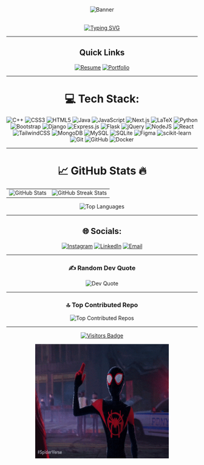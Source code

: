 
<div align="center">
  
<img src="./98b051a4102197eff0ddf345b333a576.gif" alt="Banner" width="100%" height="250" />

  <br />
  <br />

  <a href="https://git.io/typing-svg"><img src="https://readme-typing-svg.herokuapp.com?font=Fira+Code&weight=600&size=32&pause=1000&center=true&vCenter=true&width=500&lines=I'm+Shwet+Kheni;I'm+therealdope" alt="Typing SVG" /></a>

---

## Quick Links  
[![Resume](https://img.shields.io/badge/-Resume-blue?style=for-the-badge&logo=google-drive&logoColor=white)](
https://mega.nz/folder/E2kmHbzT#I9sGMx2E9yqXNtIUvo9zgg
)
[![Portfolio](https://img.shields.io/badge/-Portfolio-8A2BE2?style=for-the-badge&logo=web&logoColor=white)](https://skheni.vercel.app)


---

# 💻 Tech Stack:
![C++](https://img.shields.io/badge/c++-%2300599C.svg?style=for-the-badge&logo=c%2B%2B&logoColor=white) 
![CSS3](https://img.shields.io/badge/css3-%231572B6.svg?style=for-the-badge&logo=css3&logoColor=white) 
![HTML5](https://img.shields.io/badge/html5-%23E34F26.svg?style=for-the-badge&logo=html5&logoColor=white) 
![Java](https://img.shields.io/badge/java-%23ED8B00.svg?style=for-the-badge&logo=openjdk&logoColor=white) 
![JavaScript](https://img.shields.io/badge/javascript-%23323330.svg?style=for-the-badge&logo=javascript&logoColor=%23F7DF1E)
![Next.js](https://img.shields.io/badge/Next.js-%2320232a.svg?style=for-the-badge&logo=nextdotjs&logoColor=white)
![LaTeX](https://img.shields.io/badge/latex-%23008080.svg?style=for-the-badge&logo=latex&logoColor=white) 
![Python](https://img.shields.io/badge/python-3670A0?style=for-the-badge&logo=python&logoColor=ffdd54) 
![Bootstrap](https://img.shields.io/badge/bootstrap-%238511FA.svg?style=for-the-badge&logo=bootstrap&logoColor=white) 
![Django](https://img.shields.io/badge/django-%23092E20.svg?style=for-the-badge&logo=django&logoColor=white) 
![Express.js](https://img.shields.io/badge/express.js-%23404d59.svg?style=for-the-badge&logo=express&logoColor=%2361DAFB) 
![Flask](https://img.shields.io/badge/flask-%23000.svg?style=for-the-badge&logo=flask&logoColor=white) 
![jQuery](https://img.shields.io/badge/jquery-%230769AD.svg?style=for-the-badge&logo=jquery&logoColor=white) 
![NodeJS](https://img.shields.io/badge/node.js-6DA55F?style=for-the-badge&logo=node.js&logoColor=white) 
![React](https://img.shields.io/badge/react-%2320232a.svg?style=for-the-badge&logo=react&logoColor=%2361DAFB) 
![TailwindCSS](https://img.shields.io/badge/tailwindcss-%2338B2AC.svg?style=for-the-badge&logo=tailwind-css&logoColor=white) 
![MongoDB](https://img.shields.io/badge/MongoDB-%234ea94b.svg?style=for-the-badge&logo=mongodb&logoColor=white) 
![MySQL](https://img.shields.io/badge/mysql-4479A1.svg?style=for-the-badge&logo=mysql&logoColor=white) 
![SQLite](https://img.shields.io/badge/sqlite-%2307405e.svg?style=for-the-badge&logo=sqlite&logoColor=white) 
![Figma](https://img.shields.io/badge/figma-%23F24E1E.svg?style=for-the-badge&logo=figma&logoColor=white) 
![scikit-learn](https://img.shields.io/badge/scikit--learn-%23F7931E.svg?style=for-the-badge&logo=scikit-learn&logoColor=white) 
![Git](https://img.shields.io/badge/git-%23F05033.svg?style=for-the-badge&logo=git&logoColor=white) 
![GitHub](https://img.shields.io/badge/github-%23121011.svg?style=for-the-badge&logo=github&logoColor=white) 
![Docker](https://img.shields.io/badge/docker-%230db7ed.svg?style=for-the-badge&logo=docker&logoColor=white)

---

# 📈 **GitHub Stats** 🔥  
<table>
  <tr>
    <td>
      <img src="https://github-readme-stats.vercel.app/api?username=therealdope&theme=github_dark_dimmed&hide_border=false&include_all_commits=false&count_private=false" alt="GitHub Stats"/>
    </td>
    <td>
      <img src="https://github-readme-streak-stats.herokuapp.com/?user=therealdope&theme=github_dark_dimmed&hide_border=false" alt="GitHub Streak Stats"/>
    </td>
  </tr>
</table>
<img src="https://github-readme-stats.vercel.app/api/top-langs/?username=therealdope&theme=github_dark_dimmed&hide_border=false&layout=compact" alt="Top Languages"/>


---

## 🌐 Socials:
[![Instagram](https://img.shields.io/badge/Instagram-%23E4405F.svg?logo=Instagram&logoColor=white)](https://instagram.com/shwet_kheni) 
[![LinkedIn](https://img.shields.io/badge/LinkedIn-%230077B5.svg?logo=linkedin&logoColor=white)](https://linkedin.com/in/shwetkheni) 
[![Email](https://img.shields.io/badge/Email-D14836.svg?logo=gmail&logoColor=white)](mailto:22bce337@nirmauni.ac.in)

---

### ✍️ Random Dev Quote
<img src="https://quotes-github-readme.vercel.app/api?type=horizontal&theme=tokyonight" alt="Dev Quote" />

---

### 🔝 Top Contributed Repo
<img src="https://github-contributor-stats.vercel.app/api?username=therealdope&limit=5&theme=github_dark_dimmed&combine_all_yearly_contributions=true" alt="Top Contributed Repos" />

---

<p align="center">
  <a href="https://visitorbadge.io/status?path=therealdope"><img src="https://api.visitorbadge.io/api/visitors?path=therealdope&label=Visitors&countColor=%23ba68c8" alt="Visitors Badge" /></a>
</p>


<img src="./giphy.gif.webp" alt="Banner" width="70%" height="300" />
</div>
